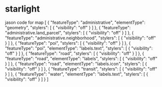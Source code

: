 # starlight
jason code for map
[
  {
    "featureType": "administrative",
    "elementType": "geometry",
    "stylers": [
      {
        "visibility": "off"
      }
    ]
  },
  {
    "featureType": "administrative.land_parcel",
    "stylers": [
      {
        "visibility": "off"
      }
    ]
  },
  {
    "featureType": "administrative.neighborhood",
    "stylers": [
      {
        "visibility": "off"
      }
    ]
  },
  {
    "featureType": "poi",
    "stylers": [
      {
        "visibility": "off"
      }
    ]
  },
  {
    "featureType": "poi",
    "elementType": "labels.text",
    "stylers": [
      {
        "visibility": "off"
      }
    ]
  },
  {
    "featureType": "road",
    "stylers": [
      {
        "visibility": "off"
      }
    ]
  },
  {
    "featureType": "road",
    "elementType": "labels",
    "stylers": [
      {
        "visibility": "off"
      }
    ]
  },
  {
    "featureType": "road",
    "elementType": "labels.icon",
    "stylers": [
      {
        "visibility": "off"
      }
    ]
  },
  {
    "featureType": "transit",
    "stylers": [
      {
        "visibility": "off"
      }
    ]
  },
  {
    "featureType": "water",
    "elementType": "labels.text",
    "stylers": [
      {
        "visibility": "off"
      }
    ]
  }
]
